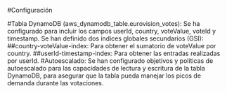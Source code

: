 #Configuración

#Tabla DynamoDB (aws_dynamodb_table.eurovision_votes): Se ha configurado para incluir los campos userId, country, voteValue, voteId y timestamp. Se han definido dos índices globales secundarios (GSI):
##country-voteValue-index: Para obtener el sumatorio de voteValue por country.
##userId-timestamp-index: Para obtener las entradas realizadas por userId.
#Autoescalado: Se han configurado objetivos y políticas de autoescalado para las capacidades de lectura y escritura de la tabla DynamoDB, para asegurar que la tabla pueda manejar los picos de demanda durante las votaciones.
